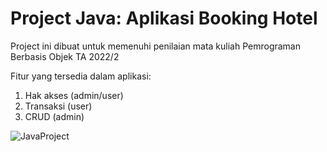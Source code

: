 # Project Java: Aplikasi Booking Hotel

Project ini dibuat untuk memenuhi penilaian mata kuliah Pemrograman Berbasis Objek TA 2022/2

Fitur yang tersedia dalam aplikasi:
1. Hak akses (admin/user)
2. Transaksi (user)
3. CRUD (admin)

![JavaProject](https://github.com/user-attachments/assets/cde5ea59-c256-4121-b3d2-a1e5d0fab09e)


